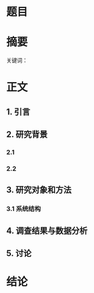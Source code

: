 # 题目

# 摘要

关键词：

# 正文 

## 1. 引言  

## 2. 研究背景

### 2.1

### 2.2 


## 3. 研究对象和方法

### 3.1 系统结构



## 4. 调查结果与数据分析


## 5. 讨论

# 结论

